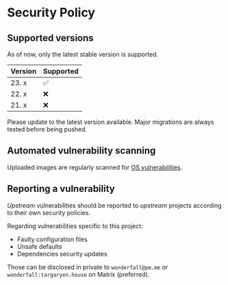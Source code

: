 # Security Policy

## Supported versions

As of now, only the latest stable version is supported.

| Version | Supported          |
| ------- | ------------------ |
| 23. x   | :white_check_mark: |
| 22. x   | :x:                |
| 21. x   | :x:                |

Please update to the latest version available. Major migrations are always tested before being pushed.

## Automated vulnerability scanning

Uploaded images are regularly scanned for [OS vulnerabilities](https://github.com/Wonderfall/docker-nextcloud/security/code-scanning).

## Reporting a vulnerability

*Upstream* vulnerabilities should be reported to *upstream* projects according to their own security policies.

Regarding vulnerabilities specific to this project:
- Faulty configuration files
- Unsafe defaults
- Dependencies security updates

Those can be disclosed in private to `wonderfall@pm.me` or `wonderfall:targaryen.house` on Matrix (preferred).
